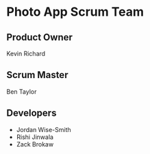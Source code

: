 # Photo App Scrum Team
## Product Owner
Kevin Richard
## Scrum Master
Ben Taylor
## Developers
- Jordan Wise-Smith
- Rishi Jinwala
- Zack Brokaw
